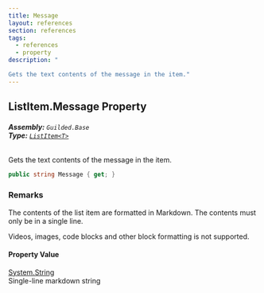```yaml
---
title: Message
layout: references
section: references
tags:
  - references
  - property
description: "

Gets the text contents of the message in the item."
---
```


## ListItem<T>.Message Property
###### **Assembly:** `Guilded.Base`<br/>**Type:** [`ListItem<T>`](ListItem_T_.md 'Guilded.Base.Content.ListItem<T>')

Gets the text contents of the message in the item.

```csharp
public string Message { get; }
```

### Remarks
  
The contents of the list item are formatted in Markdown. The contents must only be in a single line.  
  
Videos, images, code blocks and other block formatting is not supported.

#### Property Value
[System.String](https://docs.microsoft.com/en-us/dotnet/api/System.String 'System.String')  
Single-line markdown string